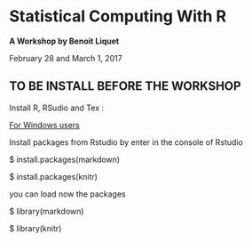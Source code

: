 # Statistical Computing With R

**A Workshop by Benoit Liquet**

February 28 and March 1, 2017

## TO BE INSTALL BEFORE THE WORKSHOP

Install R, RSudio and Tex :

[For Windows users](http://www.reed.edu/data-at-reed/software/R/r_studio_pc.html)

Install packages from Rstudio by enter in the console of Rstudio

$ install.packages(markdown)

$ install.packages(knitr)

you can load now the packages

$ library(markdown)

$ library(knitr)
